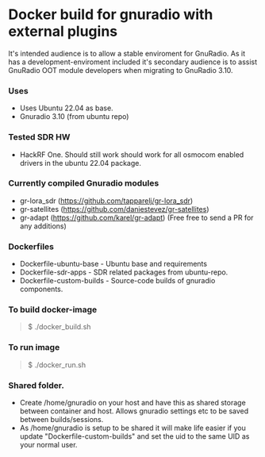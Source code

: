 # Docker build for gnuradio with external plugins

It's intended audience is to allow a stable enviroment for GnuRadio.
As it has a development-enviroment included it's secondary audience is to assist GnuRadio OOT module developers when migrating to GnuRadio 3.10.

### Uses
* Uses Ubuntu 22.04 as base.
* Gnuradio 3.10 (from ubuntu repo)

### Tested SDR HW
* HackRF One.
Should still work should work for all osmocom enabled drivers in the ubuntu 22.04 package.

### Currently compiled Gnuradio modules
* gr-lora_sdr (https://github.com/tapparelj/gr-lora_sdr)
* gr-satellites (https://github.com/daniestevez/gr-satellites)
* gr-adapt (https://github.com/karel/gr-adapt)
(Free free to send a PR for any additions)


### Dockerfiles
* Dockerfile-ubuntu-base - Ubuntu base and requirements
* Dockerfile-sdr-apps - SDR related packages from ubuntu-repo.
* Dockerfile-custom-builds - Source-code builds of gnuradio components.



### To build docker-image
> $ ./docker_build.sh

### To run image
> $ ./docker_run.sh

### Shared folder.
* Create /home/gnuradio on your host and have this as shared storage between container and host. Allows gnuradio settings etc to be saved between builds/sessions.
* As /home/gnuradio is setup to be shared it will make life easier if you update "Dockerfile-custom-builds" and set the uid to the same UID as your normal user.

